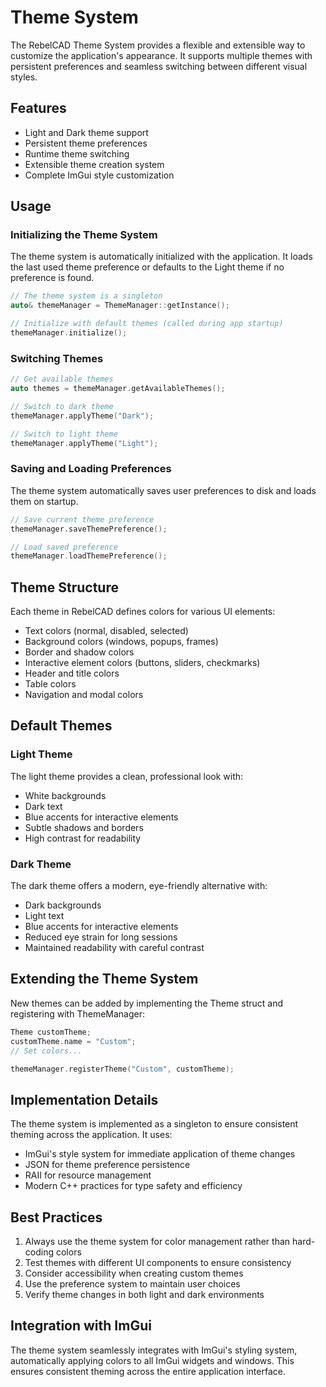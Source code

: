 # Theme System

The RebelCAD Theme System provides a flexible and extensible way to customize the application's appearance. It supports multiple themes with persistent preferences and seamless switching between different visual styles.

## Features

- Light and Dark theme support
- Persistent theme preferences
- Runtime theme switching
- Extensible theme creation system
- Complete ImGui style customization

## Usage

### Initializing the Theme System

The theme system is automatically initialized with the application. It loads the last used theme preference or defaults to the Light theme if no preference is found.

```cpp
// The theme system is a singleton
auto& themeManager = ThemeManager::getInstance();

// Initialize with default themes (called during app startup)
themeManager.initialize();
```

### Switching Themes

```cpp
// Get available themes
auto themes = themeManager.getAvailableThemes();

// Switch to dark theme
themeManager.applyTheme("Dark");

// Switch to light theme
themeManager.applyTheme("Light");
```

### Saving and Loading Preferences

The theme system automatically saves user preferences to disk and loads them on startup.

```cpp
// Save current theme preference
themeManager.saveThemePreference();

// Load saved preference
themeManager.loadThemePreference();
```

## Theme Structure

Each theme in RebelCAD defines colors for various UI elements:

- Text colors (normal, disabled, selected)
- Background colors (windows, popups, frames)
- Border and shadow colors
- Interactive element colors (buttons, sliders, checkmarks)
- Header and title colors
- Table colors
- Navigation and modal colors

## Default Themes

### Light Theme

The light theme provides a clean, professional look with:
- White backgrounds
- Dark text
- Blue accents for interactive elements
- Subtle shadows and borders
- High contrast for readability

### Dark Theme

The dark theme offers a modern, eye-friendly alternative with:
- Dark backgrounds
- Light text
- Blue accents for interactive elements
- Reduced eye strain for long sessions
- Maintained readability with careful contrast

## Extending the Theme System

New themes can be added by implementing the Theme struct and registering with ThemeManager:

```cpp
Theme customTheme;
customTheme.name = "Custom";
// Set colors...

themeManager.registerTheme("Custom", customTheme);
```

## Implementation Details

The theme system is implemented as a singleton to ensure consistent theming across the application. It uses:

- ImGui's style system for immediate application of theme changes
- JSON for theme preference persistence
- RAII for resource management
- Modern C++ practices for type safety and efficiency

## Best Practices

1. Always use the theme system for color management rather than hard-coding colors
2. Test themes with different UI components to ensure consistency
3. Consider accessibility when creating custom themes
4. Use the preference system to maintain user choices
5. Verify theme changes in both light and dark environments

## Integration with ImGui

The theme system seamlessly integrates with ImGui's styling system, automatically applying colors to all ImGui widgets and windows. This ensures consistent theming across the entire application interface.
